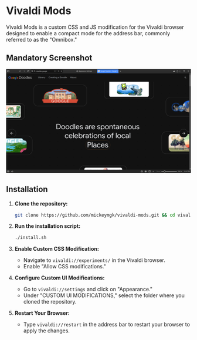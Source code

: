 # Vivaldi Mods

Vivaldi Mods is a custom CSS and JS modification for the Vivaldi browser designed to enable a compact mode for the address bar, commonly referred to as the "Omnibox."

## Mandatory Screenshot
![Result of Modification](screenshot.png)

## Installation

1. **Clone the repository:**
    ```bash
    git clone https://github.com/mickeymgk/vivaldi-mods.git && cd vivaldi-mods
    ```

2. **Run the installation script:**
    ```bash
    ./install.sh
    ```

3. **Enable Custom CSS Modification:**
   - Navigate to `vivaldi://experiments/` in the Vivaldi browser.
   - Enable "Allow CSS modifications."

4. **Configure Custom UI Modifications:**
   - Go to `vivaldi://settings` and click on "Appearance."
   - Under "CUSTOM UI MODIFICATIONS," select the folder where you cloned the repository.

5. **Restart Your Browser:**
   - Type `vivaldi://restart` in the address bar to restart your browser to apply the changes.
